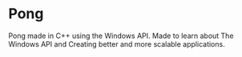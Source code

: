 # Pong
Pong made in C++ using the Windows API. Made to learn about The Windows API and Creating better and more scalable applications.